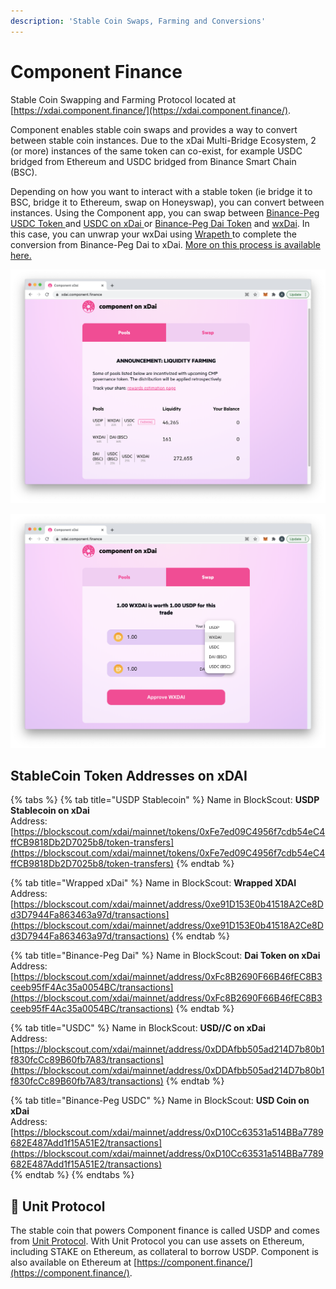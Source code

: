 ```yaml
---
description: 'Stable Coin Swaps, Farming and Conversions'
---
```


# Component Finance

Stable Coin Swapping and Farming Protocol located at [https://xdai.component.finance/](https://xdai.component.finance/).  

Component enables stable coin swaps and provides a way to convert between stable coin instances. Due to the xDai Multi-Bridge Ecosystem, 2 \(or more\) instances of the same token can co-exist, for example USDC bridged from Ethereum and USDC bridged from Binance Smart Chain \(BSC\).

Depending on how you want to interact with a stable token \(ie bridge it to BSC, bridge it to Ethereum, swap on Honeyswap\), you can convert between instances. Using the Component app, you can swap between [Binance-Peg USDC Token ](https://blockscout.com/xdai/mainnet/tokens/0xD10Cc63531a514BBa7789682E487Add1f15A51E2/token-transfers)and [USDC on xDai ](https://blockscout.com/xdai/mainnet/tokens/0xDDAfbb505ad214D7b80b1f830fcCc89B60fb7A83/token-transfers)or  [Binance-Peg Dai Token](https://bscscan.com/token/0x1af3f329e8be154074d8769d1ffa4ee058b1dbc3) and [wxDai](https://blockscout.com/xdai/mainnet/tokens/0xe91D153E0b41518A2Ce8Dd3D7944Fa863463a97d/token-transfers). In this case, you can unwrap your wxDai using [Wrapeth ](https://wrapeth.com/)to complete the conversion from Binance-Peg Dai to xDai. [More on this process is available here.](../../for-users/bridges/omnibridge/binance-smart-chain-omnibridge/dai-token-on-xdai-bsc.md)

![Component Stable Coin Pools on xDai](../../.gitbook/assets/component-pools.png)

![Swap between stable coin instances](../../.gitbook/assets/component-swap.png)

## StableCoin Token Addresses on xDAI

{% tabs %}
{% tab title="USDP Stablecoin" %}
Name in BlockScout: **USDP Stablecoin on xDai**  
Address: [https://blockscout.com/xdai/mainnet/tokens/0xFe7ed09C4956f7cdb54eC4ffCB9818Db2D7025b8/token-transfers](https://blockscout.com/xdai/mainnet/tokens/0xFe7ed09C4956f7cdb54eC4ffCB9818Db2D7025b8/token-transfers)
{% endtab %}

{% tab title="Wrapped xDai" %}
Name in BlockScout: **Wrapped XDAI**  
Address: [https://blockscout.com/xdai/mainnet/address/0xe91D153E0b41518A2Ce8Dd3D7944Fa863463a97d/transactions](https://blockscout.com/xdai/mainnet/address/0xe91D153E0b41518A2Ce8Dd3D7944Fa863463a97d/transactions)
{% endtab %}

{% tab title="Binance-Peg Dai" %}
Name in BlockScout: **Dai Token on xDai**  
Address: [https://blockscout.com/xdai/mainnet/address/0xFc8B2690F66B46fEC8B3ceeb95fF4Ac35a0054BC/transactions](https://blockscout.com/xdai/mainnet/address/0xFc8B2690F66B46fEC8B3ceeb95fF4Ac35a0054BC/transactions)
{% endtab %}

{% tab title="USDC" %}
Name in BlockScout: **USD//C on xDai**  
Address: [https://blockscout.com/xdai/mainnet/address/0xDDAfbb505ad214D7b80b1f830fcCc89B60fb7A83/transactions](https://blockscout.com/xdai/mainnet/address/0xDDAfbb505ad214D7b80b1f830fcCc89B60fb7A83/transactions)
{% endtab %}

{% tab title="Binance-Peg USDC" %}
Name in BlockScout: **USD Coin on xDai**  
Address:  [https://blockscout.com/xdai/mainnet/address/0xD10Cc63531a514BBa7789682E487Add1f15A51E2/transactions](https://blockscout.com/xdai/mainnet/address/0xD10Cc63531a514BBa7789682E487Add1f15A51E2/transactions)  
{% endtab %}
{% endtabs %}

## 🦆 Unit Protocol

The stable coin that powers Component finance is called USDP and comes from [Unit Protocol](https://unit.xyz/). With Unit Protocol you can use assets on Ethereum, including STAKE on Ethereum,  as collateral to borrow USDP.  Component is also available on Ethereum at [https://component.finance/](https://component.finance/).

